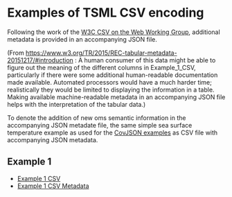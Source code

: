 # Examples of TSML CSV encoding

Following the work of the [W3C CSV on the Web Working Group](https://www.w3.org/2013/csvw/wiki/Main_Page.html), additional metadata is provided in an accompanying JSON file.

(From https://www.w3.org/TR/2015/REC-tabular-metadata-20151217/#introduction : A human consumer of this data might be able to figure out the meaning of the different columns in Example_1_CSV, particularly if there were some additional human-readable documentation made available. Automated processors would have a much harder time; realistically they would be limited to displaying the information in a table. Making available machine-readable metadata in an accompanying JSON file helps with the interpretation of the tabular data.) 

To denote the addition of new oms semantic information in the accompanying JSON metadate file, the same simple sea surface temperature example as used for the [CovJSON examples](https://github.com/opengeospatial/timeseriesML/blob/master/Examples/CovJSON/readme.md) as CSV file with accompanying JSON metadata.

## Example 1
- [Example 1 CSV](https://github.com/opengeospatial/timeseriesML/blob/master/Examples/CSV/Example1_TSML_CSV.csv)
- [Example 1 CSV Metadata](https://github.com/opengeospatial/timeseriesML/blob/master/Examples/CSV/Example1_TSML_CSV_Metadata.json)
